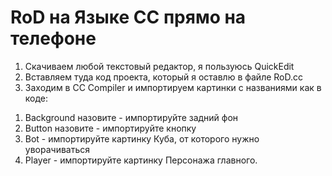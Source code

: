 # RoD на Языке CC прямо на телефоне

1. Скачиваем любой текстовый редактор, я пользуюсь QuickEdit
2. Вставляем туда код проекта, который я оставлю в файле RoD.cc
3. Заходим в CC Compiler и импортируем картинки с названиями как в коде:
 1) Background назовите - импортируйте задний фон
 2) Button назовите - импортируйте кнопку
 3) Bot - импортируйте картинку Куба, от которого нужно уворачиваться
 4) Player - импортируйте картинку Персонажа главного.
